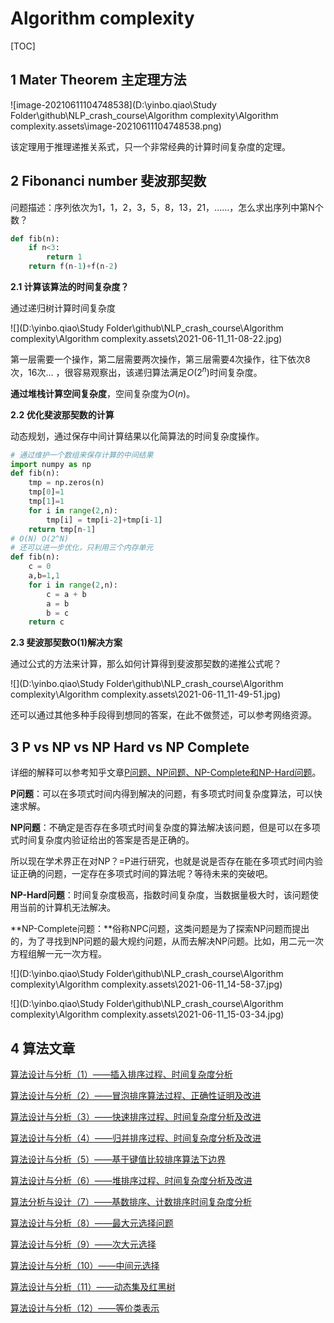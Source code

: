 # Algorithm complexity

[TOC]

## 1 Mater Theorem 主定理方法

![image-20210611104748538](D:\yinbo.qiao\Study Folder\github\NLP_crash_course\Algorithm complexity\Algorithm complexity.assets\image-20210611104748538.png)

该定理用于推理递推关系式，只一个非常经典的计算时间复杂度的定理。

## 2 Fibonanci number 斐波那契数

问题描述：序列依次为1，1，2，3，5，8，13，21，......，怎么求出序列中第N个数？

```python
def fib(n):
	if n<3:
        return 1
    return f(n-1)+f(n-2)
```

**2.1 计算该算法的时间复杂度？**

通过递归树计算时间复杂度

![](D:\yinbo.qiao\Study Folder\github\NLP_crash_course\Algorithm complexity\Algorithm complexity.assets\2021-06-11_11-08-22.jpg)

第一层需要一个操作，第二层需要两次操作，第三层需要4次操作，往下依次8次，16次... ，很容易观察出，该递归算法满足$O(2^n)$时间复杂度。

**通过堆栈计算空间复杂度**，空间复杂度为$O(n)$。

**2.2 优化斐波那契数的计算**

动态规划，通过保存中间计算结果以化简算法的时间复杂度操作。

```python
# 通过维护一个数组来保存计算的中间结果
import numpy as np
def fib(n):
    tmp = np.zeros(n)
    tmp[0]=1
    tmp[1]=1
    for i in range(2,n):
        tmp[i] = tmp[i-2]+tmp[i-1]
    return tmp[n-1]
# O(N) O(2^N)
# 还可以进一步优化，只利用三个内存单元
def fib(n):
    c = 0
    a,b=1,1
    for i in range(2,n):
        c = a + b
        a = b
        b = c
    return c
```

**2.3 斐波那契数O(1)解决方案**

通过公式的方法来计算，那么如何计算得到斐波那契数的递推公式呢？

![](D:\yinbo.qiao\Study Folder\github\NLP_crash_course\Algorithm complexity\Algorithm complexity.assets\2021-06-11_11-49-51.jpg)

还可以通过其他多种手段得到想同的答案，在此不做赘述，可以参考网络资源。

## 3 P vs NP vs NP Hard vs NP Complete

详细的解释可以参考知乎文章[P问题、NP问题、NP-Complete和NP-Hard问题](https://zhuanlan.zhihu.com/p/73953567)。

**P问题**：可以在多项式时间内得到解决的问题，有多项式时间复杂度算法，可以快速求解。

**NP问题**：不确定是否存在多项式时间复杂度的算法解决该问题，但是可以在多项式时间复杂度内验证给出的答案是否是正确的。

所以现在学术界正在对NP？=P进行研究，也就是说是否存在能在多项式时间内验证正确的问题，一定存在多项式时间的算法呢？等待未来的突破吧。

**NP-Hard问题**：时间复杂度极高，指数时间复杂度，当数据量极大时，该问题使用当前的计算机无法解决。

**NP-Complete问题：**俗称NPC问题，这类问题是为了探索NP问题而提出的，为了寻找到NP问题的最大规约问题，从而去解决NP问题。比如，用二元一次方程组解一元一次方程。

![](D:\yinbo.qiao\Study Folder\github\NLP_crash_course\Algorithm complexity\Algorithm complexity.assets\2021-06-11_14-58-37.jpg)

![](D:\yinbo.qiao\Study Folder\github\NLP_crash_course\Algorithm complexity\Algorithm complexity.assets\2021-06-11_15-03-34.jpg)



## 4 算法文章

[算法设计与分析（1）——插入排序过程、时间复杂度分析](https://zhuanlan.zhihu.com/p/270615311)

[算法设计与分析（2）——冒泡排序算法过程、正确性证明及改进](https://zhuanlan.zhihu.com/p/270964384)

[算法设计与分析（3）——快速排序过程、时间复杂度分析及改进](https://zhuanlan.zhihu.com/p/271106295)

[算法设计与分析（4）——归并排序过程、时间复杂度分析及改进](https://zhuanlan.zhihu.com/p/271686548)

[算法设计与分析（5）——基于键值比较排序算法下边界](https://zhuanlan.zhihu.com/p/271738235)

[算法设计与分析（6）——堆排序过程、时间复杂度分析及改进](https://zhuanlan.zhihu.com/p/277387363)

[算法分析与设计（7）——基数排序、计数排序时间复杂度分析](https://zhuanlan.zhihu.com/p/296231019)

[算法设计与分析（8）——最大元选择问题](https://zhuanlan.zhihu.com/p/331714729)

[算法设计与分析（9）——次大元选择](https://zhuanlan.zhihu.com/p/333306647)

[算法设计与分析（10）——中间元选择](https://zhuanlan.zhihu.com/p/339371932)

[算法设计与分析（11）——动态集及红黑树](https://zhuanlan.zhihu.com/p/344759326)

[算法设计与分析（12）——等价类表示](https://zhuanlan.zhihu.com/p/352783144)